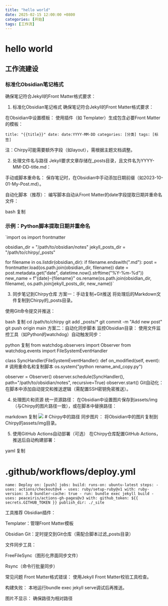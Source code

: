 ```yaml
---
title: "hello world"
date: 2025-02-15 12:00:00 +0800
categories: [开始]
tags: [工作流]
---
```

# hello world

## 工作流建设

### 标准化Obsidian笔记格式

确保笔记符合Jekyll的Front Matter格式要求：
1. 标准化Obsidian笔记格式
确保笔记符合Jekyll的Front Matter格式要求：

在Obsidian中设置模板：
使用插件（如 Templater）生成包含必要Front Matter的模板：

`title: "{{title}}"
date: date:YYYY-MM-DD
categories: [分类]
tags: [标签]`

注：Chirpy可能需要额外字段（如layout），需根据主题文档调整。

2. 处理文件名与路径
Jekyll要求文章存储在_posts目录，且文件名为YYYY-MM-DD-title.md：

手动或脚本重命名：
保存笔记时，在Obsidian中手动添加日期前缀（如2023-10-01-My-Post.md）。

自动化脚本（推荐）：
编写脚本自动从Front Matter的date字段提取日期并重命名文件：

bash
复制
### 示例：Python脚本提取日期并重命名

`import os
import frontmatter

obsidian_dir = "/path/to/obsidian/notes"
jekyll_posts_dir = "/path/to/chirpy/_posts"

for filename in os.listdir(obsidian_dir):
    if filename.endswith(".md"):
        post = frontmatter.load(os.path.join(obsidian_dir, filename))
        date = post.metadata.get("date", datetime.now().strftime("%Y-%m-%d"))
        new_name = f"{date}-{filename}"
        os.rename(os.path.join(obsidian_dir, filename), os.path.join(jekyll_posts_dir, new_name))`

3. 同步笔记到Chirpy仓库
方案一：手动复制+Git推送
将处理后的Markdown文件复制到Chirpy的_posts目录。

使用Git命令提交并推送：

bash
复制
cd /path/to/chirpy
git add _posts/*
git commit -m "Add new post"
git push origin main
方案二：自动化同步脚本
监控Obsidian目录：
使用文件监控工具（如Python的watchdog）自动触发同步：

python
复制
from watchdog.observers import Observer
from watchdog.events import FileSystemEventHandler

class SyncHandler(FileSystemEventHandler):
    def on_modified(self, event):
        # 调用重命名和复制脚本
        os.system("python rename_and_copy.py")

observer = Observer()
observer.schedule(SyncHandler(), path="/path/to/obsidian/notes", recursive=True)
observer.start()
Git自动化：
在脚本中添加自动提交和推送逻辑（需配置SSH密钥免密推送）。

4. 处理图片和资源
统一资源路径：
在Obsidian中设置图片保存到assets/img（与Chirpy的图片路径一致），或在脚本中替换路径：

markdown
复制
![](assets/img/image.png)  # Chirpy中的路径
同步图片：
将Obsidian中的图片复制到Chirpy的assets/img目录。

5. 使用GitHub Actions自动部署（可选）
在Chirpy仓库配置GitHub Actions，推送后自动构建部署：

yaml
复制
# .github/workflows/deploy.yml
`name: Deploy
on: [push]
jobs:
  build:
    runs-on: ubuntu-latest
    steps:
      - uses: actions/checkout@v4
      - uses: ruby/setup-ruby@v1
        with:
          ruby-version: 3.0
          bundler-cache: true
      - run: bundle exec jekyll build
      - uses: peaceiris/actions-gh-pages@v3
        with:
          github_token: ${{ secrets.GITHUB_TOKEN }}
          publish_dir: ./_site`
        
工具推荐
Obsidian插件：

Templater：管理Front Matter模板

Obsidian Git：定时提交到Git仓库（需配合脚本过滤_posts目录）

文件同步工具：

FreeFileSync（图形化界面同步文件）

Rsync（命令行批量同步）

常见问题
Front Matter格式错误：
使用Jekyll Front Matter校验工具检查。

构建失败：
本地运行bundle exec jekyll serve调试后再推送。

图片不显示：
确保路径为相对路径